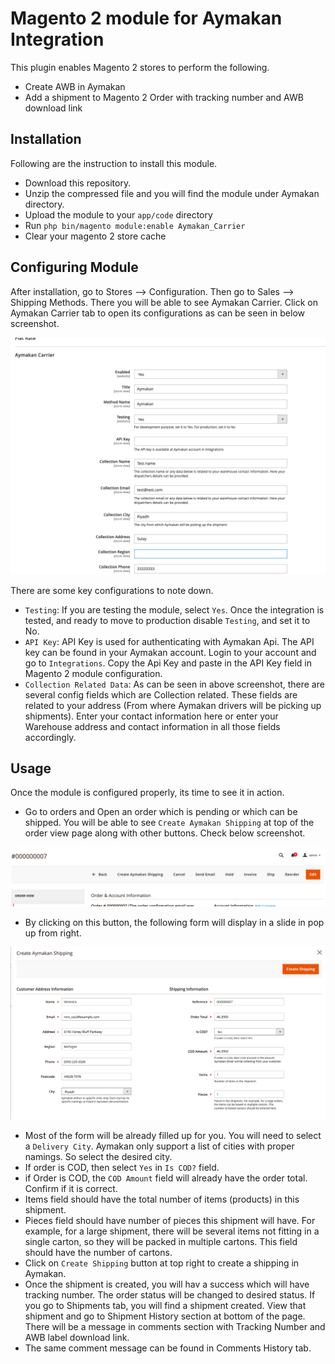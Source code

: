 # Magento 2 module for Aymakan Integration
This plugin enables Magento 2 stores to perform the following.

- Create AWB in Aymakan
- Add a shipment to Magento 2 Order with tracking number and AWB download link

## Installation
Following are the instruction to install this module.

- Download this repository. 
- Unzip the compressed file and you will find the module under Aymakan directory.
- Upload the module to your `app/code` directory
- Run `php bin/magento module:enable Aymakan_Carrier` 
- Clear your magento 2 store cache

## Configuring Module
After installation, go to Stores --> Configuration. Then go to Sales --> Shipping Methods. There you will be able
to see Aymakan Carrier. Click on Aymakan Carrier tab to open its configurations as can be seen in below screenshot.

![Configuration](/screenshots/configuration.png?raw=true "Configuration")

There are some key configurations to note down.

- `Testing`: If you are testing the module, select `Yes`. Once the integration is tested, and ready to move to production
disable `Testing`, and set it to No.
- `API Key`:  API Key is used for authenticating with Aymakan Api. The API key can be found in your Aymakan account.
Login to your account and go to `Integrations`. Copy the Api Key and paste in the API Key field in Magento 2 module configuration.
- `Collection Related Data`: As can be seen in above screenshot, there are several config fields which are Collection related. 
These fields are related to your address (From where Aymakan drivers will be picking up shipments). Enter your contact information here
or enter your Warehouse address and contact information in all those fields accordingly.

## Usage
Once the module is configured properly, its time to see it in action. 

- Go to orders and Open an order which is pending
or which can be shipped. You will be able to see `Create Aymakan Shipping` at top of the order view page along with other 
buttons. Check below screenshot.

![Create Shipping Button](/screenshots/create_aymakan_shipping_button.png?raw=true "Create Shipping Button")

- By clicking on this button, the following form will display in a slide in pop up from right.

![Create Shipping Form](/screenshots/shipping_form.png?raw=true "Create Shipping Form")

- Most of the form will be already filled up for you. You will need to select a `Delivery City`. Aymakan 
only support a list of cities with proper namings. So select the desired city.
- If order is COD, then select `Yes` in `Is COD?` field.
- if Order is COD, the `COD Amount` field will already have the order total. Confirm if it is correct.
- Items field should have the total number of items (products) in this shipment.
- Pieces field should have number of pieces this shipment will have. For example, for a large shipment, 
there will be several items not fitting in a single carton, so they will be packed in multiple cartons. This field
should have the number of cartons.
- Click on `Create Shipping` button at top right to create a shipping in Aymakan. 
- Once the shipment is created, you will hav a success which will have tracking number. The order status will be changed
to desired status. If you go to Shipments tab, you will find a shipment created. View that shipment and go to 
Shipment History section at bottom of the page. There will be a message in comments section with Tracking Number and AWB 
label download link. 
- The same comment message can be found in Comments History tab.



 


 